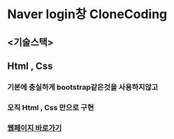 # Naver login창 CloneCoding

## <기술스택>
## Html , Css 

### 기본에 충실하게 bootstrap같은것을 사용하지않고 <br>
### 오직 Html , Css 만으로 구현
### [웹페이지 바로가기](https://wondonghwi.github.io/Naver_cloneCoding_CSS/)


